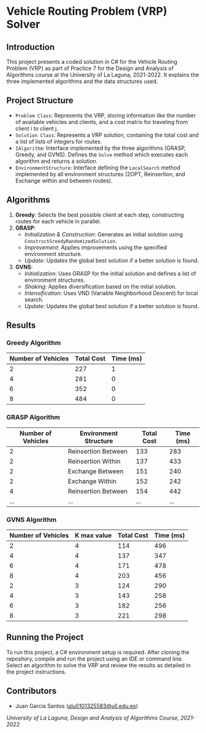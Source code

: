 # Vehicle Routing Problem (VRP) Solver

## Introduction
This project presents a coded solution in C# for the Vehicle Routing Problem (VRP) as part of Practice 7 for the Design and Analysis of Algorithms course at the University of La Laguna, 2021-2022. It explains the three implemented algorithms and the data structures used.

## Project Structure
- `Problem Class`: Represents the VRP, storing information like the number of available vehicles and clients, and a cost matrix for traveling from client i to client j.
- `Solution Class`: Represents a VRP solution, containing the total cost and a list of lists of integers for routes.
- `IAlgorithm`: Interface implemented by the three algorithms (GRASP, Greedy, and GVNS). Defines the `Solve` method which executes each algorithm and returns a solution.
- `EnvironmentStructure`: Interface defining the `LocalSearch` method implemented by all environment structures (2OPT, Reinsertion, and Exchange within and between routes).

## Algorithms
1. **Greedy**: Selects the best possible client at each step, constructing routes for each vehicle in parallel.
2. **GRASP**: 
   - *Initialization & Construction*: Generates an initial solution using `ConstructGreedyRandomizedSolution`.
   - *Improvement*: Applies improvements using the specified environment structure.
   - *Update*: Updates the global best solution if a better solution is found.
3. **GVNS**: 
   - *Initialization*: Uses GRASP for the initial solution and defines a list of environment structures.
   - *Shaking*: Applies diversification based on the initial solution.
   - *Intensification*: Uses VND (Variable Neighborhood Descent) for local search.
   - *Update*: Updates the global best solution if a better solution is found.

## Results
### Greedy Algorithm
| Number of Vehicles | Total Cost | Time (ms) |
|--------------------|------------|-----------|
| 2                  | 227        | 1         |
| 4                  | 281        | 0         |
| 6                  | 352        | 0         |
| 8                  | 484        | 0         |

### GRASP Algorithm
| Number of Vehicles | Environment Structure | Total Cost | Time (ms) |
|--------------------|-----------------------|------------|-----------|
| 2                  | Reinsertion Between   | 133        | 283       |
| 2                  | Reinsertion Within    | 137        | 433       |
| 2                  | Exchange Between      | 151        | 240       |
| 2                  | Exchange Within       | 152        | 242       |
| 4                  | Reinsertion Between   | 154        | 442       |
| ...                | ...                   | ...        | ...       |

### GVNS Algorithm
| Number of Vehicles | K max value | Total Cost | Time (ms) |
|--------------------|-------------|------------|-----------|
| 2                  | 4           | 114        | 496       |
| 4                  | 4           | 137        | 347       |
| 6                  | 4           | 171        | 478       |
| 8                  | 4           | 203        | 456       |
| 2                  | 3           | 124        | 290       |
| 4                  | 3           | 143        | 258       |
| 6                  | 3           | 182        | 256       |
| 8                  | 3           | 221        | 298       |

## Running the Project
To run this project, a C# environment setup is required. After cloning the repository, compile and run the project using an IDE or command line. Select an algorithm to solve the VRP and review the results as detailed in the project instructions.

## Contributors
- Juan García Santos (alu0101325583@ull.edu.es)

*University of La Laguna, Design and Analysis of Algorithms Course, 2021-2022*
